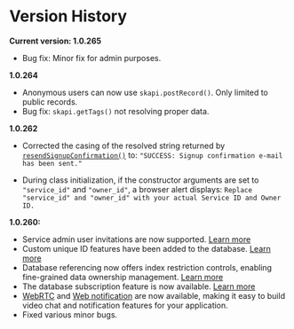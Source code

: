 # Version History

**Current version: 1.0.265**

- Bug fix: Minor fix for admin purposes.

**1.0.264**

- Anonymous users can now use `skapi.postRecord()`. Only limited to public records.
- Bug fix: `skapi.getTags()` not resolving proper data.

**1.0.262**

- Corrected the casing of the resolved string returned by [`resendSignupConfirmation()`](/api-reference/authentication/README.md#resendsignupconfirmation) to: `"SUCCESS: Signup confirmation e-mail has been sent."`

- During class initialization, if the constructor arguments are set to `"service_id"` and `"owner_id"`, a browser alert displays: `Replace "service_id" and "owner_id" with your actual Service ID and Owner ID.`

**1.0.260:**

- Service admin user invitations are now supported. [Learn more](https://docs.skapi.com/admin/invite.html)
- Custom unique ID features have been added to the database. [Learn more](https://docs.skapi.com/database/unique-id.html)
- Database referencing now offers index restriction controls, enabling fine-grained data ownership management. [Learn more](https://docs.skapi.com/database/referencing.html#referencing-index-restrictions)
- The database subscription feature is now available. [Learn more](https://docs.skapi.com/database/subscription.html)
- [WebRTC](https://docs.skapi.com/realtime/webRTC.html) and [Web notification](https://docs.skapi.com/notification/send-notifications.html) are now available, making it easy to build video chat and notification features for your application.
- Fixed various minor bugs.